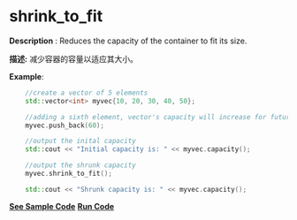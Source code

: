 # shrink_to_fit

**Description** : Reduces the capacity of the container to fit its size.

**描述:** 减少容器的容量以适应其大小。

**Example**:
```cpp
    //create a vector of 5 elements
    std::vector<int> myvec{10, 20, 30, 40, 50};

    //adding a sixth element, vector's capacity will increase for future insertions
    myvec.push_back(60);

    //output the inital capacity
    std::cout << "Initial capacity is: " << myvec.capacity();

    //output the shrunk capacity
    myvec.shrink_to_fit();

    std::cout << "Shrunk capacity is: " << myvec.capacity();
```

**[See Sample Code](../snippets/vector/shrink_to_fit.cpp)**
**[Run Code](https://rextester.com/PQZOBU11154)**
